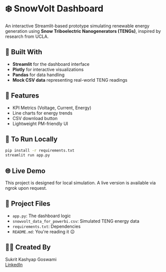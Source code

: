 
# ❄️ SnowVolt Dashboard

An interactive Streamlit-based prototype simulating renewable energy generation using **Snow Triboelectric Nanogenerators (TENGs)**, inspired by research from UCLA.

## 🔧 Built With
- **Streamlit** for the dashboard interface
- **Plotly** for interactive visualizations
- **Pandas** for data handling
- **Mock CSV data** representing real-world TENG readings

## 🎯 Features
- KPI Metrics (Voltage, Current, Energy)
- Line charts for energy trends
- CSV download button
- Lightweight PM-friendly UI

## 🚀 To Run Locally
```bash
pip install -r requirements.txt
streamlit run app.py
```

## 🌐 Live Demo
This project is designed for local simulation. A live version is available via ngrok upon request.

## 📁 Project Files
- `app.py`: The dashboard logic
- `snowvolt_data_for_powerbi.csv`: Simulated TENG energy data
- `requirements.txt`: Dependencies
- `README.md`: You're reading it 😉

## 👨‍💼 Created By
Sukrit Kashyap Goswami  
[LinkedIn](https://www.linkedin.com/in/sukritgoswami)
